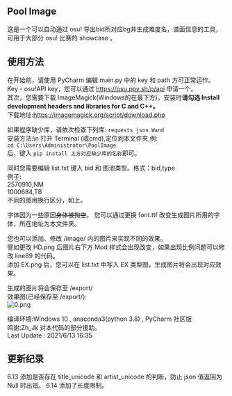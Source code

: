 ## Pool Image
这是一个可以自动通过 osu! 导出bid所对应bg并生成难度名，谱面信息的工具，可用于大部分 osu! 比赛的 showcase 。

## 使用方法
在开始前，请使用 PyCharm 编辑 main.py 中的 key 和 path 方可正常运作。\
Key - osu!API key，您可以通过 https://osu.ppy.sh/p/api 申请一个。\
其次，您需要下载 ImageMagick(Windows的在最下方)，安装时**请勾选 Install development headers and libraries for C and C++。**\
下载地址:https://imagemagick.org/script/download.php

如果程序缺少库，请依次检查下列库:
`requests
json
Wand`\
安装方法:\n
打开 Terminal (或cmd),定位到本文件夹,例:\
`cd C:\Users\Administrator\PoolImage`\
后，键入
`pip install 上方对应缺少库的名称`即可。


同时您需要编辑 list.txt 键入 bid 和 图池类型。格式：bid,type\
例子:\
2570910,NM\
1000684,TB\
不同的图用换行区分，如上。

字体因为一些原因~~身体被掏空~~。 您可以通过更换 font.ttf 改变生成图片所用的字体，所在地址为本文件夹。

您也可以添加、修改 /image/ 内的图片来实现不同的效果。\
譬如更改 HD.png 后图片右下方 Mod 样式会出现改变，如果出现比例问题可以修改 line89 的代码。\
添加 EX.png 后，您可以在 list.txt 中写入 EX 类型图，生成图片将会出现对应效果。

生成的图片将会保存至 /export/\
效果图(已经保存至 /export/):\
![0.png](https://i.loli.net/2021/06/13/jplg35WEzOLM4Ad.png)

编译环境:Windows 10 , anaconda3(python 3.8) , PyCharm 社区版\
鸣谢:Zh_Jk 对本代码的部分援助。\
Last Update : 2021/6/13 16:35

## 更新纪录
6.13 添加是否存在 title_unicode 和 artist_unicode 的判断，防止 json 值返回为 Null 时出错。
6.14 添加了长度限制。
